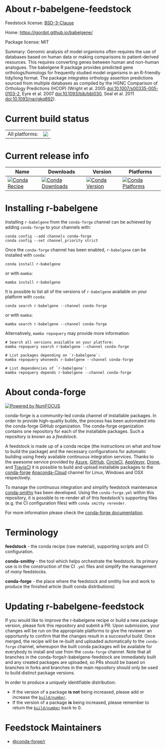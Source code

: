 About r-babelgene-feedstock
===========================

Feedstock license: [BSD-3-Clause](https://github.com/conda-forge/r-babelgene-feedstock/blob/main/LICENSE.txt)

Home: https://igordot.github.io/babelgene/

Package license: MIT

Summary: Genomic analysis of model organisms often requires the use of databases based on human data or making comparisons to patient-derived resources. This requires converting genes between human and non-human analogues. The babelgene R package provides predicted gene orthologs/homologs for frequently studied model organisms in an R-friendly tidy/long format. The package integrates orthology assertion predictions sourced from multiple databases as compiled by the HGNC Comparison of Orthology Predictions (HCOP) (Wright et al. 2005 <doi:10.1007/s00335-005-0103-2>, Eyre et al. 2007 <doi:10.1093/bib/bbl030>, Seal et al. 2011 <doi:10.1093/nar/gkq892>).

Current build status
====================


<table><tr><td>All platforms:</td>
    <td>
      <a href="https://dev.azure.com/conda-forge/feedstock-builds/_build/latest?definitionId=12644&branchName=main">
        <img src="https://dev.azure.com/conda-forge/feedstock-builds/_apis/build/status/r-babelgene-feedstock?branchName=main">
      </a>
    </td>
  </tr>
</table>

Current release info
====================

| Name | Downloads | Version | Platforms |
| --- | --- | --- | --- |
| [![Conda Recipe](https://img.shields.io/badge/recipe-r--babelgene-green.svg)](https://anaconda.org/conda-forge/r-babelgene) | [![Conda Downloads](https://img.shields.io/conda/dn/conda-forge/r-babelgene.svg)](https://anaconda.org/conda-forge/r-babelgene) | [![Conda Version](https://img.shields.io/conda/vn/conda-forge/r-babelgene.svg)](https://anaconda.org/conda-forge/r-babelgene) | [![Conda Platforms](https://img.shields.io/conda/pn/conda-forge/r-babelgene.svg)](https://anaconda.org/conda-forge/r-babelgene) |

Installing r-babelgene
======================

Installing `r-babelgene` from the `conda-forge` channel can be achieved by adding `conda-forge` to your channels with:

```
conda config --add channels conda-forge
conda config --set channel_priority strict
```

Once the `conda-forge` channel has been enabled, `r-babelgene` can be installed with `conda`:

```
conda install r-babelgene
```

or with `mamba`:

```
mamba install r-babelgene
```

It is possible to list all of the versions of `r-babelgene` available on your platform with `conda`:

```
conda search r-babelgene --channel conda-forge
```

or with `mamba`:

```
mamba search r-babelgene --channel conda-forge
```

Alternatively, `mamba repoquery` may provide more information:

```
# Search all versions available on your platform:
mamba repoquery search r-babelgene --channel conda-forge

# List packages depending on `r-babelgene`:
mamba repoquery whoneeds r-babelgene --channel conda-forge

# List dependencies of `r-babelgene`:
mamba repoquery depends r-babelgene --channel conda-forge
```


About conda-forge
=================

[![Powered by
NumFOCUS](https://img.shields.io/badge/powered%20by-NumFOCUS-orange.svg?style=flat&colorA=E1523D&colorB=007D8A)](https://numfocus.org)

conda-forge is a community-led conda channel of installable packages.
In order to provide high-quality builds, the process has been automated into the
conda-forge GitHub organization. The conda-forge organization contains one repository
for each of the installable packages. Such a repository is known as a *feedstock*.

A feedstock is made up of a conda recipe (the instructions on what and how to build
the package) and the necessary configurations for automatic building using freely
available continuous integration services. Thanks to the awesome service provided by
[Azure](https://azure.microsoft.com/en-us/services/devops/), [GitHub](https://github.com/),
[CircleCI](https://circleci.com/), [AppVeyor](https://www.appveyor.com/),
[Drone](https://cloud.drone.io/welcome), and [TravisCI](https://travis-ci.com/)
it is possible to build and upload installable packages to the
[conda-forge](https://anaconda.org/conda-forge) [Anaconda-Cloud](https://anaconda.org/)
channel for Linux, Windows and OSX respectively.

To manage the continuous integration and simplify feedstock maintenance
[conda-smithy](https://github.com/conda-forge/conda-smithy) has been developed.
Using the ``conda-forge.yml`` within this repository, it is possible to re-render all of
this feedstock's supporting files (e.g. the CI configuration files) with ``conda smithy rerender``.

For more information please check the [conda-forge documentation](https://conda-forge.org/docs/).

Terminology
===========

**feedstock** - the conda recipe (raw material), supporting scripts and CI configuration.

**conda-smithy** - the tool which helps orchestrate the feedstock.
                   Its primary use is in the construction of the CI ``.yml`` files
                   and simplify the management of *many* feedstocks.

**conda-forge** - the place where the feedstock and smithy live and work to
                  produce the finished article (built conda distributions)


Updating r-babelgene-feedstock
==============================

If you would like to improve the r-babelgene recipe or build a new
package version, please fork this repository and submit a PR. Upon submission,
your changes will be run on the appropriate platforms to give the reviewer an
opportunity to confirm that the changes result in a successful build. Once
merged, the recipe will be re-built and uploaded automatically to the
`conda-forge` channel, whereupon the built conda packages will be available for
everybody to install and use from the `conda-forge` channel.
Note that all branches in the conda-forge/r-babelgene-feedstock are
immediately built and any created packages are uploaded, so PRs should be based
on branches in forks and branches in the main repository should only be used to
build distinct package versions.

In order to produce a uniquely identifiable distribution:
 * If the version of a package **is not** being increased, please add or increase
   the [``build/number``](https://docs.conda.io/projects/conda-build/en/latest/resources/define-metadata.html#build-number-and-string).
 * If the version of a package **is** being increased, please remember to return
   the [``build/number``](https://docs.conda.io/projects/conda-build/en/latest/resources/define-metadata.html#build-number-and-string)
   back to 0.

Feedstock Maintainers
=====================

* [@conda-forge/r](https://github.com/conda-forge/r/)

